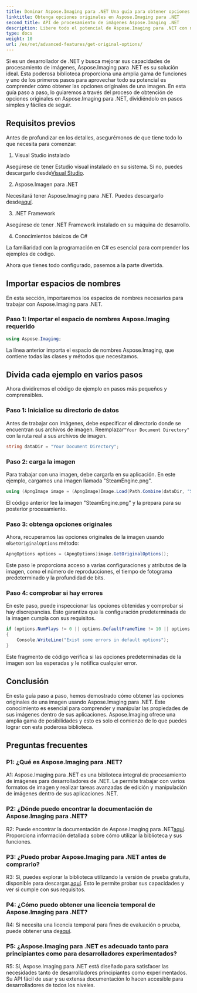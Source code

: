 ```yaml
---
title: Dominar Aspose.Imaging para .NET Una guía para obtener opciones de imagen originales
linktitle: Obtenga opciones originales en Aspose.Imaging para .NET
second_title: API de procesamiento de imágenes Aspose.Imaging .NET
description: Libere todo el potencial de Aspose.Imaging para .NET con nuestra guía paso a paso para obtener opciones originales. Aprenda a trabajar con imágenes en sus aplicaciones .NET con facilidad.
type: docs
weight: 10
url: /es/net/advanced-features/get-original-options/
---
```

Si es un desarrollador de .NET y busca mejorar sus capacidades de procesamiento de imágenes, Aspose.Imaging para .NET es su solución ideal. Esta poderosa biblioteca proporciona una amplia gama de funciones y uno de los primeros pasos para aprovechar todo su potencial es comprender cómo obtener las opciones originales de una imagen. En esta guía paso a paso, lo guiaremos a través del proceso de obtención de opciones originales en Aspose.Imaging para .NET, dividiéndolo en pasos simples y fáciles de seguir.

## Requisitos previos

Antes de profundizar en los detalles, asegurémonos de que tiene todo lo que necesita para comenzar:

1. Visual Studio instalado

 Asegúrese de tener Estudio visual instalado en su sistema. Si no, puedes descargarlo desde[Visual Studio](https://visualstudio.microsoft.com/).

2. Aspose.Imagen para .NET

 Necesitará tener Aspose.Imaging para .NET. Puedes descargarlo desde[aquí](https://releases.aspose.com/imaging/net/).

3. .NET Framework

Asegúrese de tener .NET Framework instalado en su máquina de desarrollo.

4. Conocimientos básicos de C#

La familiaridad con la programación en C# es esencial para comprender los ejemplos de código.

Ahora que tienes todo configurado, pasemos a la parte divertida.

## Importar espacios de nombres

En esta sección, importaremos los espacios de nombres necesarios para trabajar con Aspose.Imaging para .NET.

### Paso 1: Importar el espacio de nombres Aspose.Imaging requerido

```csharp
using Aspose.Imaging;
```

La línea anterior importa el espacio de nombres Aspose.Imaging, que contiene todas las clases y métodos que necesitamos.

## Divida cada ejemplo en varios pasos

Ahora dividiremos el código de ejemplo en pasos más pequeños y comprensibles.

### Paso 1: Inicialice su directorio de datos

 Antes de trabajar con imágenes, debe especificar el directorio donde se encuentran sus archivos de imagen. Reemplazar`"Your Document Directory"` con la ruta real a sus archivos de imagen.

```csharp
string dataDir = "Your Document Directory";
```

### Paso 2: carga la imagen

Para trabajar con una imagen, debe cargarla en su aplicación. En este ejemplo, cargamos una imagen llamada "SteamEngine.png".

```csharp
using (ApngImage image = (ApngImage)Image.Load(Path.Combine(dataDir, "SteamEngine.png")))
```

El código anterior lee la imagen "SteamEngine.png" y la prepara para su posterior procesamiento.

### Paso 3: obtenga opciones originales

 Ahora, recuperamos las opciones originales de la imagen usando el`GetOriginalOptions` método:

```csharp
ApngOptions options = (ApngOptions)image.GetOriginalOptions();
```

Este paso le proporciona acceso a varias configuraciones y atributos de la imagen, como el número de reproducciones, el tiempo de fotograma predeterminado y la profundidad de bits.

### Paso 4: comprobar si hay errores

En este paso, puede inspeccionar las opciones obtenidas y comprobar si hay discrepancias. Esto garantiza que la configuración predeterminada de la imagen cumpla con sus requisitos.

```csharp
if (options.NumPlays != 0 || options.DefaultFrameTime != 10 || options.BitDepth != 8)
{
    Console.WriteLine("Exist some errors in default options");
}
```

Este fragmento de código verifica si las opciones predeterminadas de la imagen son las esperadas y le notifica cualquier error.

## Conclusión

En esta guía paso a paso, hemos demostrado cómo obtener las opciones originales de una imagen usando Aspose.Imaging para .NET. Este conocimiento es esencial para comprender y manipular las propiedades de sus imágenes dentro de sus aplicaciones. Aspose.Imaging ofrece una amplia gama de posibilidades y esto es solo el comienzo de lo que puedes lograr con esta poderosa biblioteca.

## Preguntas frecuentes

### P1: ¿Qué es Aspose.Imaging para .NET?

A1: Aspose.Imaging para .NET es una biblioteca integral de procesamiento de imágenes para desarrolladores de .NET. Le permite trabajar con varios formatos de imagen y realizar tareas avanzadas de edición y manipulación de imágenes dentro de sus aplicaciones .NET.

### P2: ¿Dónde puedo encontrar la documentación de Aspose.Imaging para .NET?

 R2: Puede encontrar la documentación de Aspose.Imaging para .NET[aquí](https://reference.aspose.com/imaging/net/). Proporciona información detallada sobre cómo utilizar la biblioteca y sus funciones.

### P3: ¿Puedo probar Aspose.Imaging para .NET antes de comprarlo?

 R3: Sí, puedes explorar la biblioteca utilizando la versión de prueba gratuita, disponible para descargar.[aquí](https://releases.aspose.com/). Esto le permite probar sus capacidades y ver si cumple con sus requisitos.

### P4: ¿Cómo puedo obtener una licencia temporal de Aspose.Imaging para .NET?

 R4: Si necesita una licencia temporal para fines de evaluación o prueba, puede obtener una de[aquí](https://purchase.aspose.com/temporary-license/).

### P5: ¿Aspose.Imaging para .NET es adecuado tanto para principiantes como para desarrolladores experimentados?

R5: Sí, Aspose.Imaging para .NET está diseñado para satisfacer las necesidades tanto de desarrolladores principiantes como experimentados. Su API fácil de usar y su extensa documentación lo hacen accesible para desarrolladores de todos los niveles.